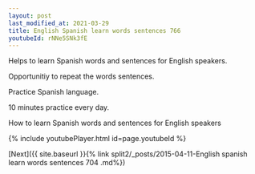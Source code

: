 ```yaml
---
layout: post
last_modified_at: 2021-03-29
title: English Spanish learn words sentences 766 
youtubeId: rNNe5SNk3fE
---
```

 
 
Helps to learn Spanish words and sentences for English speakers.

Opportunitiy to repeat the words sentences. 

Practice Spanish language. 
 
10 minutes practice every day. 
 
How to learn Spanish words and sentences for English speakers 
 
{% include youtubePlayer.html id=page.youtubeId %}
 
 
[Next]({{ site.baseurl }}{% link  split2/_posts/2015-04-11-English spanish learn words sentences 704 .md%})
 
